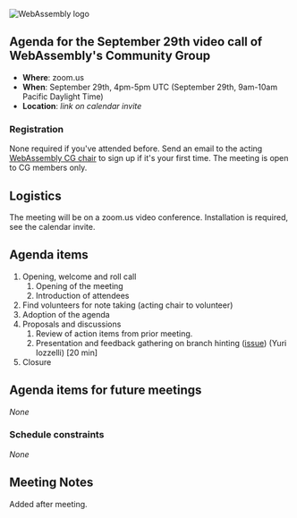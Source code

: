 ![WebAssembly logo](/images/WebAssembly.png)

## Agenda for the September 29th video call of WebAssembly's Community Group

- **Where**: zoom.us
- **When**: September 29th, 4pm-5pm UTC (September 29th, 9am-10am Pacific Daylight Time)
- **Location**: *link on calendar invite*

### Registration

None required if you've attended before. Send an email to the acting [WebAssembly CG chair](mailto:webassembly-cg-chair@chromium.org)
to sign up if it's your first time. The meeting is open to CG members only.

## Logistics

The meeting will be on a zoom.us video conference.
Installation is required, see the calendar invite.

## Agenda items

1. Opening, welcome and roll call
    1. Opening of the meeting
    1. Introduction of attendees
1. Find volunteers for note taking (acting chair to volunteer)
1. Adoption of the agenda
1. Proposals and discussions
    1. Review of action items from prior meeting.
    1. Presentation and feedback gathering on branch hinting ([issue](https://github.com/WebAssembly/design/issues/1363)) (Yuri Iozzelli) [20 min]
1. Closure

## Agenda items for future meetings

*None*

### Schedule constraints

*None*

## Meeting Notes

Added after meeting.
